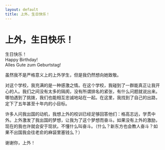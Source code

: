 ```yaml
---
layout: default
title: 上外，生日快乐！
---
```

# 上外，生日快乐！
生日快乐！<br/>
Happy Birthday!<br/>
Alles Gute zum Geburtstag!

虽然我不是严格意义上的上外学生，但是我仍然想向她致敬。

对这个学校，我充满的是一种感激之情。在这个学校，我碰到了一群能真正让我开心的人。我们之间没有太多的隔阂，没有所谓排名的紧张，有什么问题就说出来。哪怕遇到了挑拨，我们也能相互忠诚地站在一起。在这里，我找到了自己的出路，定下了五年甚至十年内的小目标。

许多人问我出国的动机，我想上外的校训已经足够回答他们：格高志远，学贯中外。上外激发了我出国的梦想，让我为了这个梦想而奋斗。如果没有上外的激励，现在的我也许就会安于现状。不懂什么叫奋斗。（什么？新东方也会教人奋斗？如果不出国我会往老俞的麻袋里塞钱么？）

谢谢你，上外！
